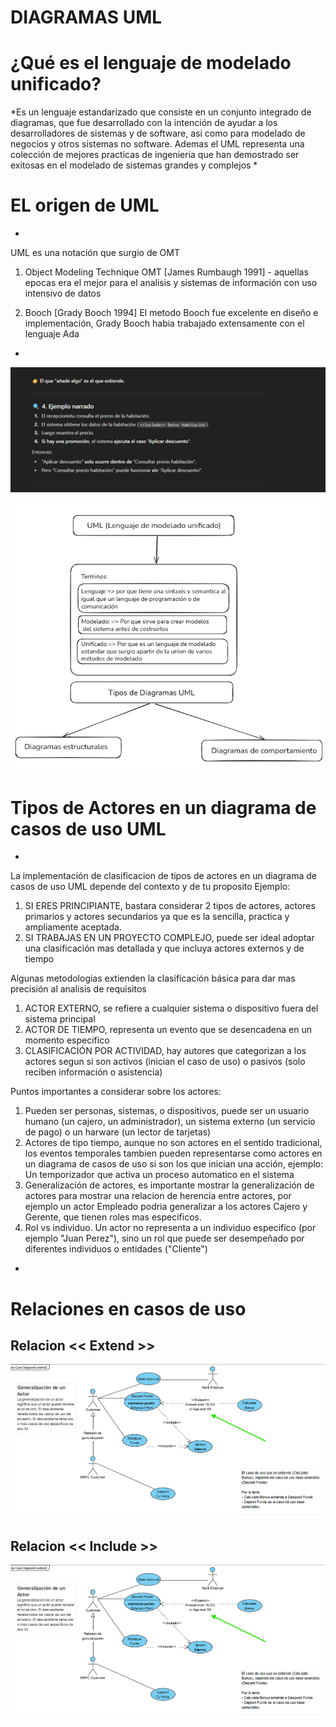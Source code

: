 # DIAGRAMAS UML 

<!-- Titulo h1-->
# ¿Qué es el lenguaje de modelado unificado?

*Es un lenguaje estandarizado que consiste en un conjunto integrado de diagramas, que fue desarrollado con la intención de ayudar a los desarrolladores de sistemas y de software, asi como para modelado de negocios y otros sistemas no software. 
Ademas el UML representa una colección de mejores practicas de ingenieria que han demostrado ser exitosas en el modelado de sistemas grandes y complejos   * 

<!-- Titulo h1-->
# EL origen de UML
*
UML es una notación que surgio de OMT 
1. Object Modeling Technique OMT [James Rumbaugh 1991] - aquellas epocas era el mejor para el analisis y sistemas de información con uso intensivo de datos 

2. Booch [Grady Booch 1994] El metodo Booch fue excelente en diseño e implementación, Grady Booch habia trabajado extensamente con el lenguaje Ada
*







![alt text](/images/image.png)


![alt text](/images/uml-concept.png)


# Tipos de Actores en un diagrama de casos de uso UML 

*
La implementación de clasificacion de tipos de actores en un diagrama de casos de uso UML depende del contexto y de tu proposito
Ejemplo: 

1. SI ERES PRINCIPIANTE, bastara considerar 2 tipos de actores, actores primarios y actores secundarios ya que es la sencilla, practica y ampliamente aceptada.
2. SI TRABAJAS EN UN PROYECTO COMPLEJO, puede ser ideal adoptar una clasificación mas detallada y que incluya actores externos y de tiempo

Algunas metodologias extienden la clasificación básica para dar mas precisión al analisis de requisitos 

1. ACTOR EXTERNO, se refiere a cualquier sistema o dispositivo fuera del sistema principal 
2. ACTOR DE TIEMPO, representa un evento que se desencadena en un momento especifico
3. CLASIFICACIÓN POR ACTIVIDAD, hay autores que categorizan a los actores segun si son activos (inician el caso de uso) o pasivos (solo reciben información o asistencia)

Puntos importantes a considerar sobre los actores: 

1. Pueden ser personas, sistemas, o dispositivos, puede ser un usuario humano (un cajero, un administrador), un sistema externo (un servicio de pago) o un harware (un lector de tarjetas) 
2. Actores de tipo tiempo, aunque no son actores en el sentido tradicional, los eventos temporales tambien pueden representarse como actores en un diagrama de casos de uso si son los que inician una acción, ejemplo: Un temporizador que activa un proceso automatico en el sistema
3. Generalización de actores, es importante mostrar la generalización de actores para mostrar una relacion de herencia entre actores, por ejemplo 
un actor Empleado podria generalizar a los actores Cajero y Gerente, que tienen roles mas especificos.
4. Rol vs individuo. Un actor no representa a un individuo especifico (por ejemplo "Juan Perez"), sino un rol que puede ser desempeñado por diferentes individuos o entidades ("Cliente") 

*


# Relaciones en casos de uso

## Relacion << Extend >> 

![alt text](/images/relacion-extend.png)

## Relacion << Include >> 

![alt text](/images/relacion-extend.png)
